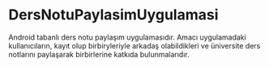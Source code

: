 # DersNotuPaylasimUygulamasi
Android tabanlı ders notu paylaşım uygulamasıdır. 
Amacı uygulamadaki kullanıcıların, kayıt olup birbiryleriyle arkadaş olabildikleri ve üniversite ders notlarını paylaşarak
birbirlerine katkıda bulunmalarıdır.
